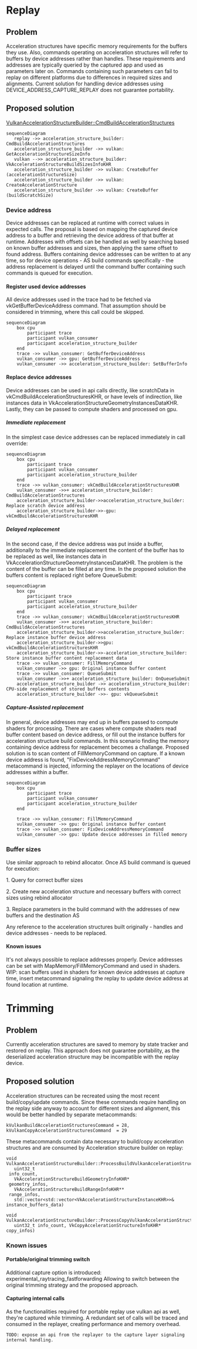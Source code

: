 # Replay
## Problem
Acceleration structures have specific memory requirements for the buffers they use.
Also, commands operating on acceleration structures will refer to buffers by device addresses rather than handles.
These requirements and addresses are typically queried by the captured app and used as parameters later on.
Commands containing such parameters can fail to replay on different platforms due to differences in required sizes and alignments.
Current solution for handling device addresses using DEVICE_ADDRESS_CAPTURE_REPLAY does not guarantee portability.

## Proposed solution

[VulkanAccelerationStructureBuilder::CmdBuildAccelerationStructures](https://github.com/bartosz-muszarski-arm/gfxreconstruct/blob/7b19997f14602ad8944868c1a13aac5aeb94b5f0/framework/decode/vulkan_acceleration_structure_builder.cpp#L598)

```mermaid
sequenceDiagram
   replay ->> acceleration_structure_builder: CmdBuildAccelerationStructures
   acceleration_structure_builder ->> vulkan: GetAccelerationStructureSizeInfo
   vulkan -->> acceleration_structure_builder: VkAccelerationStructureBuildSizesInfoKHR
   acceleration_structure_builder ->> vulkan: CreateBuffer (accelerationStructureSize)
   acceleration_structure_builder ->> vulkan: CreateAccelerationStructure
   acceleration_structure_builder ->> vulkan: CreateBuffer (buildScratchSize)
```

### Device address
Device addresses can be replaced at runtime with correct values in expected calls.
The proposal is based on mapping the captured device address to a buffer and retrieving the device address of that buffer at runtime.
Addresses with offsets can be handled as well by searching based on known buffer addresses and sizes, then applying the same offset to found address.
Buffers containing device addresses can be written to at any time, so for device operations - AS build commands specifically - the address replacement is delayed until the command buffer containing such commands is queued for execution.

#### Register used device addresses
All device addresses used in the trace had to be fetched via vkGetBufferDeviceAddress command.
That assumption should be considered in trimming, where this call could be skipped. 
```mermaid
sequenceDiagram
    box cpu
        participant trace 
        participant vulkan_consumer
        participant acceleration_structure_builder
    end
    trace ->> vulkan_consumer: GetBufferDeviceAddress 
    vulkan_consumer ->> gpu: GetBufferDeviceAddress
    vulkan_consumer ->> acceleration_structure_builder: SetBufferInfo
```

#### Replace device addresses
Device addresses can be used in api calls directly, like scratchData in vkCmdBuildAccelerationStructuresKHR, or have levels of indirection, like instances data in VkAccelerationStructureGeometryInstancesDataKHR. Lastly, they can be passed to compute shaders and processed on gpu.
##### Immediate replacement
In the simplest case device addresses can be replaced immediately in call override:
```mermaid
sequenceDiagram
    box cpu
        participant trace 
        participant vulkan_consumer
        participant acceleration_structure_builder
    end
    trace ->> vulkan_consumer: vkCmdBuildAccelerationStructuresKHR 
    vulkan_consumer ->>+ acceleration_structure_builder: CmdBuildAccelerationStructures
    acceleration_structure_builder->>acceleration_structure_builder: Replace scratch device address
    acceleration_structure_builder->>-gpu: vkCmdBuildAccelerationStructuresKHR
```
##### Delayed replacement
In the second case, if the device address was put inside a buffer, additionally to the immediate replacement the content of the buffer has to be replaced as well, like instances data in VkAccelerationStructureGeometryInstancesDataKHR.
The problem is the content of the buffer can be filled at any time.
In the proposed solution the buffers content is replaced right before QueueSubmit:
```mermaid
sequenceDiagram
    box cpu
        participant trace 
        participant vulkan_consumer
        participant acceleration_structure_builder
    end
    trace ->> vulkan_consumer: vkCmdBuildAccelerationStructuresKHR 
    vulkan_consumer ->>+ acceleration_structure_builder: CmdBuildAccelerationStructures
    acceleration_structure_builder->>acceleration_structure_builder: Replace instance buffer device address
    acceleration_structure_builder->>gpu: vkCmdBuildAccelerationStructuresKHR
    acceleration_structure_builder->>-acceleration_structure_builder: Store instance buffer content replacement data
    trace ->> vulkan_consumer: FillMemoryCommand
    vulkan_consumer ->> gpu: Original instance buffer content
    trace ->> vulkan_consumer: QueueSubmit
    vulkan_consumer ->>+ acceleration_structure_builder: OnQueueSubmit
    acceleration_structure_builder ->> acceleration_structure_builder: CPU-side replacement of stored buffers contents
    acceleration_structure_builder ->>- gpu: vkQueueSubmit
```
##### Capture-Assisted replacement
In general, device addresses may end up in buffers passed to compute shaders for processing.
There are cases where compute shaders read buffer content based on device address, or fill out the instance buffers for acceleration structure build commands.
In this scenario finding the memory containing device address for replacement becomes a challange.
Proposed solution is to scan content of FillMemoryCommand on capture. If a known device address is found, "FixDeviceAddressMemoryCommand" metacommand is injected, informing the replayer on the locations of device addresses within a buffer.

```mermaid
sequenceDiagram
    box cpu
        participant trace 
        participant vulkan_consumer
        participant acceleration_structure_builder
    end

    trace ->> vulkan_consumer: FillMemoryCommand
    vulkan_consumer ->> gpu: Original instance buffer content
    trace ->> vulkan_consumer: FixDeviceAddressMemoryCommand
    vulkan_consumer ->> gpu: Update device addresses in filled memory
```

### Buffer sizes
Use similar approach to rebind allocator.
Once AS build command is queued for execution:

1. Query for correct buffer sizes

2. Create new acceleration structure and necessary buffers with correct sizes using rebind allocator

3. Replace parameters in the build command with the addresses of new buffers and the destination AS 

Any reference to the acceleration structures built originally - handles and device addresses -  needs to be replaced.

#### Known issues
It's not always possible to replace addresses properly. Device addresses can be set with MapMemory/FillMemoryCommand and used in shaders.
WIP: scan buffers used in shaders for known device addresses at capture time, insert metacommand signaling the replay to update device address at found location at runtime.

# Trimming

## Problem
Currently acceleration structures are saved to memory by state tracker and restored on replay.
This approach does not guarantee portability, as the deserialized acceleration structure may be incompatible with the replay device.

## Proposed solution
Acceleration structures can be recreated using the most recent build/copy/update commands.
Since these commands require handling on the replay side anyway to account for different sizes and alignment, this would be better handled by separate metacommands:
```
kVulkanBuildAccelerationStructuresCommand = 28,
kVulkanCopyAccelerationStructuresCommand  = 29
```

These metacommands contain data necessary to build/copy acceleration structures and are consumed by Acceleration structure builder on replay:
```
void VulkanAccelerationStructureBuilder::ProcessBuildVulkanAccelerationStructuresMetaCommand(
   uint32_t                                                      info_count,
   VkAccelerationStructureBuildGeometryInfoKHR*                  geometry_infos,
   VkAccelerationStructureBuildRangeInfoKHR**                    range_infos,
   std::vector<std::vector<VkAccelerationStructureInstanceKHR>>& instance_buffers_data)

void VulkanAccelerationStructureBuilder::ProcessCopyVulkanAccelerationStructuresMetaCommand(
   uint32_t info_count, VkCopyAccelerationStructureInfoKHR* copy_infos)

```
### Known issues
#### Portable/original trimming switch
Additional capture option is introduced:
experimental_raytracing_fastforwarding
Allowing to switch between the original trimming strategy and the proposed approach.

#### Capturing internal calls
As the functionalities required for portable replay use vulkan api as well, they're captured while trimming.
A redundant set of calls will be traced and consumed in the replayer, creating performance and memory overhead.
```
TODO: expose an api from the replayer to the capture layer signaling internal handling.
```
